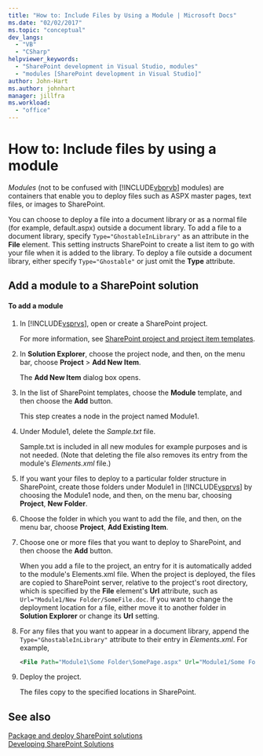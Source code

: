 ```yaml
---
title: "How to: Include Files by Using a Module | Microsoft Docs"
ms.date: "02/02/2017"
ms.topic: "conceptual"
dev_langs: 
  - "VB"
  - "CSharp"
helpviewer_keywords: 
  - "SharePoint development in Visual Studio, modules"
  - "modules [SharePoint development in Visual Studio]"
author: John-Hart
ms.author: johnhart
manager: jillfra
ms.workload: 
  - "office"
---
```

# How to: Include files by using a module
  *Modules* (not to be confused with [!INCLUDE[vbprvb](../sharepoint/includes/vbprvb-md.md)] modules) are containers that enable you to deploy files such as ASPX master pages, text files, or images to SharePoint.  
  
 You can choose to deploy a file into a document library or as a normal file (for example, default.aspx) outside a document library. To add a file to a document library, specify `Type="GhostableInLibrary"` as an attribute in the **File** element. This setting instructs SharePoint to create a list item to go with your file when it is added to the library. To deploy a file outside a document library, either specify `Type="Ghostable"` or just omit the **Type** attribute.  
  
## Add a module to a SharePoint solution  
  
#### To add a module  
  
1.  In [!INCLUDE[vsprvs](../sharepoint/includes/vsprvs-md.md)], open or create a SharePoint project.  
  
     For more information, see [SharePoint project and project item templates](../sharepoint/sharepoint-project-and-project-item-templates.md).  
  
2.  In **Solution Explorer**, choose the project node, and then, on the menu bar, choose **Project** > **Add New Item**.  
  
     The **Add New Item** dialog box opens.  
  
3.  In the list of SharePoint templates, choose the **Module** template, and then choose the **Add** button.  
  
     This step creates a node in the project named Module1.  
  
4.  Under Module1, delete the *Sample.txt* file.  
  
     Sample.txt is included in all new modules for example purposes and is not needed. (Note that deleting the file also removes its entry from the module's *Elements.xml* file.)  
  
5.  If you want your files to deploy to a particular folder structure in SharePoint, create those folders under Module1 in [!INCLUDE[vsprvs](../sharepoint/includes/vsprvs-md.md)] by choosing the Module1 node, and then, on the menu bar, choosing **Project**, **New Folder**.  
  
6.  Choose the folder in which you want to add the file, and then, on the menu bar, choose **Project**, **Add Existing Item**.  
  
7.  Choose one or more files that you want to deploy to SharePoint, and then choose the **Add** button.  
  
     When you add a file to the project, an entry for it is automatically added to the module's Elements.xml file. When the project is deployed, the files are copied to SharePoint server, relative to the project's root directory, which is specified by the **File** element's **Url** attribute, such as `Url="Module1/New Folder/SomeFile.doc`. If you want to change the deployment location for a file, either move it to another folder in **Solution Explorer** or change its **Url** setting.  
  
8.  For any files that you want to appear in a document library, append the `Type="GhostableInLibrary"` attribute to their entry in *Elements.xml*. For example,  
  
    ```xml  
    <File Path="Module1\Some Folder\SomePage.aspx" Url="Module1/Some Folder/SomePage.aspx" Type="GhostableInLibrary" />  
    ```  
  
9. Deploy the project.  
  
     The files copy to the specified locations in SharePoint.  
  
## See also
 [Package and deploy SharePoint solutions](../sharepoint/packaging-and-deploying-sharepoint-solutions.md)   
 [Developing SharePoint Solutions](../sharepoint/developing-sharepoint-solutions.md)  
